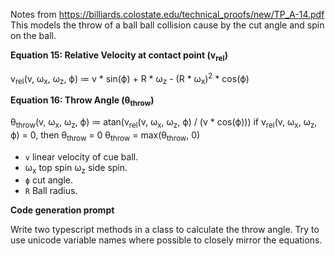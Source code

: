 Notes from https://billiards.colostate.edu/technical_proofs/new/TP_A-14.pdf
This models the throw of a ball ball collision cause by the cut angle and spin on the ball.


**Equation 15: Relative Velocity at contact point (v<sub>rel</sub>)**

v<sub>rel</sub>(v, ω<sub>x</sub>, ω<sub>z</sub>, ϕ) ≔  v * sin(ϕ) + R * ω<sub>z</sub> - (R * ω<sub>x</sub>)<sup>2</sup> * cos(ϕ)


**Equation 16: Throw Angle (θ<sub>throw</sub>)**


θ<sub>throw</sub>(v, ω<sub>x</sub>, ω<sub>z</sub>, ϕ) ≔  atan(v<sub>rel</sub>(v, ω<sub>x</sub>, ω<sub>z</sub>, ϕ) / (v * cos(ϕ)))
   if v<sub>rel</sub>(v, ω<sub>x</sub>, ω<sub>z</sub>, ϕ) = 0, then θ<sub>throw</sub> = 0
   θ<sub>throw</sub> = max(θ<sub>throw</sub>, 0)


*   `v` linear velocity of cue ball.
*    ω<sub>x</sub> top spin ω<sub>z</sub> side spin.
*   `ϕ` cut angle.
*   `R` Ball radius.

**Code generation prompt**

Write two typescript methods in a class to calculate the throw angle. Try to use unicode variable names where possible to closely mirror the equations.

